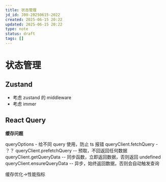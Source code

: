 ```yaml
---
title: 状态管理
jd_id: J00-20250615-2022
created: 2025-06-15 20:22
updated: 2025-06-15 20:22
type: note
status: draft
tags: []
---
```


# 状态管理

## Zustand

- 考虑 zustand 的 middleware
- 考虑 immer

## React Query

**缓存问题**

queryOptions - 给不同 query 使用，防止 ts 报错
queryClient.fetchQuery - ？？
queryClient.prefetchQuery -- 预取，不回返回任何数据
queryClient.getQueryData -- 同步函数，立即返回数据，否则返回 undefined
queryClient.ensureQueryData -- 异步，始终返回数据，否则会自动触发查询



缓存优化->性能指标


